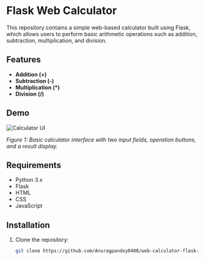 # Flask Web Calculator

This repository contains a simple web-based calculator built using Flask, which allows users to perform basic arithmetic operations such as addition, subtraction, multiplication, and division.

## Features

- **Addition (+)**
- **Subtraction (-)**
- **Multiplication (*)**
- **Division (/)**

## Demo

![Calculator UI](https://www.c-sharpcorner.com/UploadFile/BlogImages/03162018030554AM/3.jpg)

*Figure 1: Basic calculator interface with two input fields, operation buttons, and a result display.*

## Requirements

- Python 3.x
- Flask
- HTML
- CSS
- JavaScript

## Installation

1. Clone the repository:

   ```bash
   git clone https://github.com/Anuragpandey0408/web-calculator-flask-app.git
